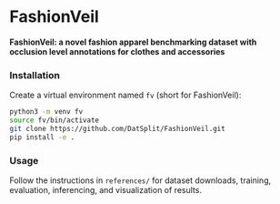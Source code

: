 # FashionVeil

**FashionVeil: a novel fashion apparel benchmarking dataset with occlusion level annotations for clothes and accessories**

### Installation

Create a virtual environment named `fv` (short for FashionVeil):

```bash
python3 -m venv fv
source fv/bin/activate
git clone https://github.com/DatSplit/FashionVeil.git
pip install -e .
```

### Usage
Follow the instructions in `references/` for dataset downloads, training, evaluation, inferencing, and visualization of results.